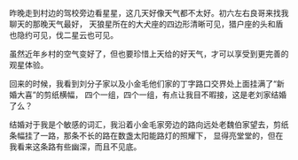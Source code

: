 昨晚走到村边的驾校旁边看星星，这几天好像天气都不太好。初六左右良哥来找我聊天的那晚天气最好，
天狼星所在的大犬座的四边形清晰可见，猎户座的头和盾也隐约可见，伐二星云也可见。

虽然近年乡村的空气变好了，但也要珍惜上天给的好天气，才可以享受到更完善的观星体验。

回来的时候，我看到刘分子家以及小金毛他们家的丁字路口交界处上面挂满了“新婚大喜”的剪纸横幅，
四个一组，四个一组，有点让我目不暇接，这是老刘家结婚了么？

结婚对于我是个敏感的词汇，我沿着小金毛家旁边的路向远处老魏伯家望去，剪纸条幅挂了一路，那条不长的路在数盏太阳能路灯的照耀下，
显得亮堂堂的，但在我看来这条路有些幽深，而且不见底。
